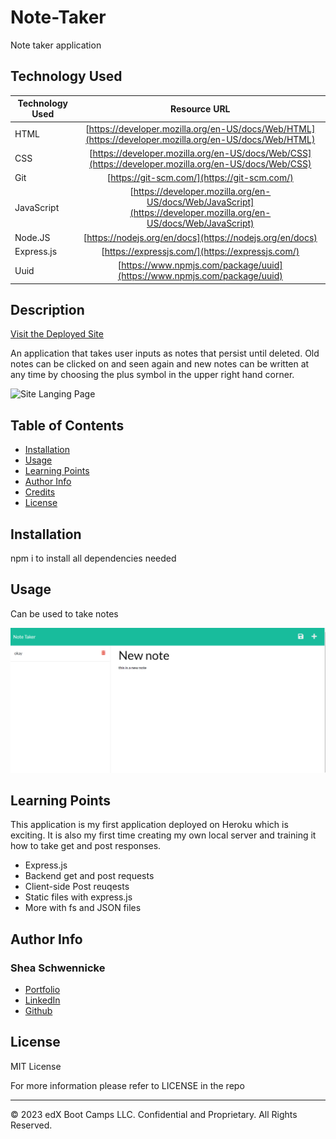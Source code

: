 # Note-Taker
Note taker application
## Technology Used 

| Technology Used         | Resource URL           | 
| ------------- |:-------------:| 
| HTML    | [https://developer.mozilla.org/en-US/docs/Web/HTML](https://developer.mozilla.org/en-US/docs/Web/HTML) | 
| CSS     | [https://developer.mozilla.org/en-US/docs/Web/CSS](https://developer.mozilla.org/en-US/docs/Web/CSS)      |   
| Git | [https://git-scm.com/](https://git-scm.com/)     |    
| JavaScript | [https://developer.mozilla.org/en-US/docs/Web/JavaScript](https://developer.mozilla.org/en-US/docs/Web/JavaScript)     |   
| Node.JS | [https://nodejs.org/en/docs](https://nodejs.org/en/docs)     | 
| Express.js | [https://expressjs.com/](https://expressjs.com/)     |   
| Uuid | [https://www.npmjs.com/package/uuid](https://www.npmjs.com/package/uuid)     |     

  


## Description 

[Visit the Deployed Site](https://youtu.be/BFyeuLhjcPY)

An application that takes user inputs as notes that persist until deleted.  Old notes can be clicked on and seen again and new notes can be written at any time by choosing the plus symbol in the upper right hand corner. 



![Site Langing Page](./site.gif)


## Table of Contents 

* [Installation](#installation)
* [Usage](#usage)
* [Learning Points](#learning-points)
* [Author Info](#author-info)
* [Credits](#credits)
* [License](#license)



## Installation
npm i to install all dependencies needed 
## Usage 
Can be used to take notes


![note taking page](./public/assets/images/Screenshot%202023-04-26%20075041.png)



## Learning Points 

This application is my first application deployed on Heroku which is exciting. It is also my first time creating my own local server and training it how to take get and post responses.  
*  Express.js
* Backend get and post requests
* Client-side Post reuqests
* Static files with express.js
* More with fs and JSON files


## Author Info

### Shea Schwennicke 


* [Portfolio](https://sheaschwenn.github.io/Portfolio/)
* [LinkedIn](https://www.linkedin.com/in/shea-schwennicke-76a378210/)
* [Github](https://github.com/sheaschwenn)




## License

MIT License 

For more information please refer to LICENSE in the repo

---

© 2023 edX Boot Camps LLC. Confidential and Proprietary. All Rights Reserved.
